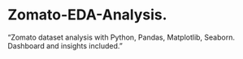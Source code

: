 # Zomato-EDA-Analysis.
“Zomato dataset analysis with Python, Pandas, Matplotlib, Seaborn. Dashboard and insights included.”
